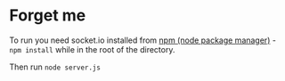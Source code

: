 Forget me
==================

To run you need socket.io installed from [npm (node package manager)](http://npmjs.org/) - `npm install` while in the root of the directory.

Then run `node server.js`
